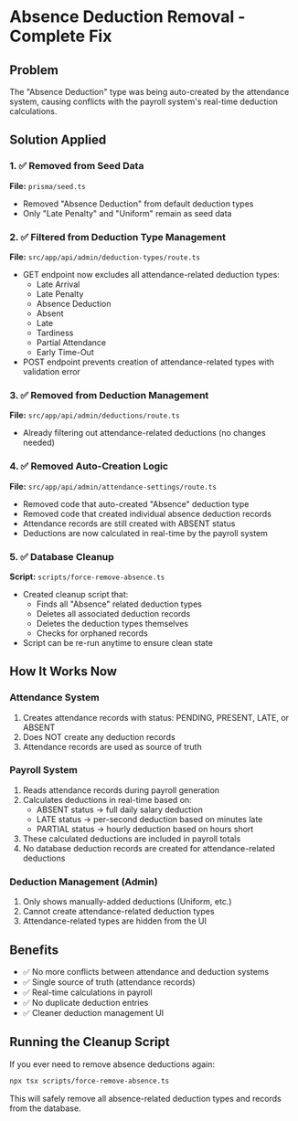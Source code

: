 # Absence Deduction Removal - Complete Fix

## Problem
The "Absence Deduction" type was being auto-created by the attendance system, causing conflicts with the payroll system's real-time deduction calculations.

## Solution Applied

### 1. ✅ Removed from Seed Data
**File:** `prisma/seed.ts`
- Removed "Absence Deduction" from default deduction types
- Only "Late Penalty" and "Uniform" remain as seed data

### 2. ✅ Filtered from Deduction Type Management
**File:** `src/app/api/admin/deduction-types/route.ts`
- GET endpoint now excludes all attendance-related deduction types:
  - Late Arrival
  - Late Penalty
  - Absence Deduction
  - Absent
  - Late
  - Tardiness
  - Partial Attendance
  - Early Time-Out
- POST endpoint prevents creation of attendance-related types with validation error

### 3. ✅ Removed from Deduction Management
**File:** `src/app/api/admin/deductions/route.ts`
- Already filtering out attendance-related deductions (no changes needed)

### 4. ✅ Removed Auto-Creation Logic
**File:** `src/app/api/admin/attendance-settings/route.ts`
- Removed code that auto-created "Absence" deduction type
- Removed code that created individual absence deduction records
- Attendance records are still created with ABSENT status
- Deductions are now calculated in real-time by the payroll system

### 5. ✅ Database Cleanup
**Script:** `scripts/force-remove-absence.ts`
- Created cleanup script that:
  - Finds all "Absence" related deduction types
  - Deletes all associated deduction records
  - Deletes the deduction types themselves
  - Checks for orphaned records
- Script can be re-run anytime to ensure clean state

## How It Works Now

### Attendance System
1. Creates attendance records with status: PENDING, PRESENT, LATE, or ABSENT
2. Does NOT create any deduction records
3. Attendance records are used as source of truth

### Payroll System
1. Reads attendance records during payroll generation
2. Calculates deductions in real-time based on:
   - ABSENT status → full daily salary deduction
   - LATE status → per-second deduction based on minutes late
   - PARTIAL status → hourly deduction based on hours short
3. These calculated deductions are included in payroll totals
4. No database deduction records are created for attendance-related deductions

### Deduction Management (Admin)
1. Only shows manually-added deductions (Uniform, etc.)
2. Cannot create attendance-related deduction types
3. Attendance-related types are hidden from the UI

## Benefits
- ✅ No more conflicts between attendance and deduction systems
- ✅ Single source of truth (attendance records)
- ✅ Real-time calculations in payroll
- ✅ No duplicate deduction entries
- ✅ Cleaner deduction management UI

## Running the Cleanup Script

If you ever need to remove absence deductions again:

```bash
npx tsx scripts/force-remove-absence.ts
```

This will safely remove all absence-related deduction types and records from the database.
